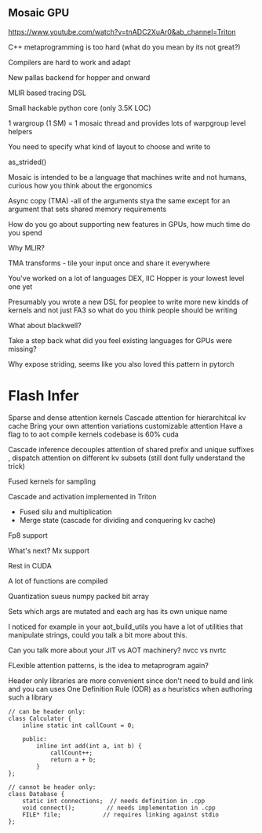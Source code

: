 ## Mosaic GPU

https://www.youtube.com/watch?v=tnADC2XuAr0&ab_channel=Triton

C++ metaprogramming is too hard (what do you mean by its not great?)

Compilers are hard to work and adapt

New pallas backend for hopper and onward

MLIR based tracing DSL

Small hackable python core (only 3.5K LOC)

1 wargroup (1 SM) = 1 mosaic thread and provides lots of warpgroup level helpers

You need to specify what kind of layout to choose and write to

as_strided()

Mosaic is intended to be a language that machines write and not humans, curious how you think about the ergonomics

Async copy (TMA) -all of the arguments stya the same except for an argument that sets shared memory requirements

How do you go about supporting new features in GPUs, how much time do you spend

Why MLIR?

TMA transforms - tile your input once and share it everywhere

You've worked on a lot of languages DEX, IIC Hopper is your lowest level one yet

Presumably you wrote a new DSL for peoplee to write more new kindds of kernels and not just FA3 so what do you think people should be writing

What about blackwell?

Take a step back what did you feel existing languages for GPUs were missing?

Why expose striding, seems like you also loved this pattern in pytorch


# Flash Infer

Sparse and dense attention kernels
Cascade attention for hierarchitcal kv cache
Bring your own attention variations
customizable attention
Have a flag to to aot compile kernels
codebase is 60% cuda

Cascade inference decouples attention of shared prefix and unique suffixes , dispatch attention on different kv subsets (still dont fully understand the trick)

Fused kernels for sampling

Cascade and activation implemented in Triton
* Fused silu and multiplication
* Merge state (cascade for dividing and conquering kv cache)

Fp8 support

What's next? Mx support

Rest in CUDA

A lot of functions are compiled

Quantization sueus numpy packed bit array

Sets which args are mutated and each arg has its own unique name

I noticed for example in your aot_build_utils you have a lot of utilities that manipulate strings, could you talk a bit more about this.

Can you talk more about your JIT vs AOT machinery?  nvcc vs nvrtc

FLexible attention patterns, is the idea to metaprogram again?

Header only libraries are more convenient since don't need to build and link and you can uses One Definition Rule (ODR) as a heuristics when authoring such a library


```
// can be header only:
class Calculator {
    inline static int callCount = 0;

    public:
        inline int add(int a, int b) {
            callCount++;
            return a + b;
        }
};

// cannot be header only:
class Database {
    static int connections;  // needs definition in .cpp
    void connect();         // needs implementation in .cpp
    FILE* file;            // requires linking against stdio
};
```
